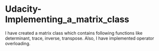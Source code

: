 # Udacity-Implementing_a_matrix_class

I have created a matrix class which contains following functions like determinant, trace, inverse, transpose.
Also, I have implemented operator overloading.
